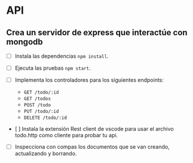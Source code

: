 # API

## Crea un servidor de express que interactúe con mongodb

- [ ] Instala las dependencias `npm install`.
- [ ] Ejecuta las pruebas `npm start`.
- [ ] Implementa los controladores para los siguientes endpoints:

  - `GET /todo/:id`
  - `GET /todos`
  - `POST /todo`
  - `PUT /todo/:id`
  - `DELETE /todo/:id`

- [ ] Instala la extensión Rest client de vscode para usar el archivo todo.http como cliente para probar tu api.
- [ ] Inspecciona con compas los documentos que se van creando, actualizando y borrando.
